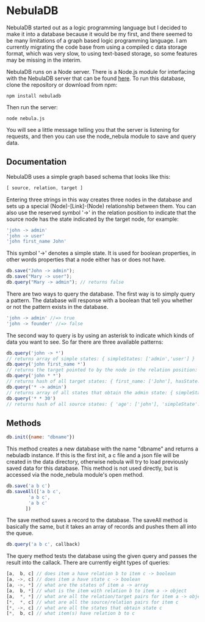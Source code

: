 NebulaDB
======
NebulaDB started out as a logic programming language but I decided to make it into a database because it would be my first, and there seemed to be many limitations of a graph based logic programming language. I am currently migrating the code base from using a compiled c data storage format, which was very slow, to using text-based storage, so some features may be missing in the interim.    

NebulaDB runs on a Node server. There is a Node.js module for interfacing with the NebulaDB server that can be found [here](https://github.com/incrediblesound/node-nebula). To run this database, clone the repository or download from npm:
```shell
npm install nebuladb
```
Then run the server:
```shell
node nebula.js
```
You will see a little message telling you that the server is listening for requests, and then you can use the node_nebula module to save and query data.    

Documentation
-------------

NebulaDB uses a simple graph based schema that looks like this:
```javascript
[ source, relation, target ]
```
Entering three strings in this way creates three nodes in the database and sets up a special (Node)-[Link]-(Node) relationship between them. You can also use the reserved symbol '->' in the relation position to indicate that the source node has the state indicated by the target node, for example:
```javascript
'john -> admin'
'john -> user'
'john first_name John'
```
This symbol '->' denotes a simple state. It is used for boolean properties, in other words properties that a node either has or does not have.
```javascript
db.save("John -> admin");
db.save("Mary -> user");
db.query("Mary -> admin"); // returns false
```
There are two ways to query the database. The first way is to simply query a pattern. The database will response with a boolean that tell you whether or not the pattern exists in the database.
```javascript
'john -> admin' //=> true
'john -> founder' //=> false
```
The second way to query is by using an asterisk to indicate which kinds of data you want to see. So far there are three available patterns:
```javascript
db.query('john -> *')
// returns array of simple states: { simpleStates: ['admin','user'] }
db.query('john first_name *')
// returns the target pointed to by the node in the relation position: { first_name: ["John"] }
db.query('john * *')
// returns hash of all target states: { first_name: ['John'], hasState: ['admin'] }
db.query('* -> admin')
// returns array of all states that obtain the admin state: { simpleStates: ['john'] }
db.query('* * 30')
// returns hash of all source states: { 'age': ['john'], 'simpleState': ['old'] }
```

Methods
-------
```javascript
db.init({name: "dbname"})
```
This method creates a new database with the name "dbname" and returns a nebuladb instance. If this is the first init, a c file and a json file will be created in the data directory, otherwise nebula will try to load previously saved data for this database. This method is not used directly, but is accessed via the node_nebula module's open method.
```javascript
db.save('a b c')
db.saveAll(['a b c',
	    'a b c',
	    'a b c'
	   ])
```
The save method saves a record to the database. The saveAll method is basically the same, but it takes an array of records and pushes them all into the queue.
```javascript
db.query('a b c', callback)
``` 
The query method tests the database using the given query and passes the result into the callack. There are currently eight types of queries:
```javascript
[a,  b, c] // does item a have relation b to item c -> boolean
[a, ->, c] // does item a have state c -> boolean
[a, ->, *] // what are the states of item a -> array
[a,  b, *] // what is the item with relation b to item a -> object
[a,  *, *] // what are all the relation/target pairs for item a -> object
[*,  *, c] // what are all the source/relation pairs for item c
[*, ->, c] // what are all the states that obtain state c
[*,  b, c] // what item(s) have relation b to c
```
